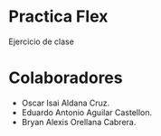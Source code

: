 # Practica Flex
Ejercicio de clase 


# Colaboradores

 - Oscar Isai Aldana Cruz.
 - Eduardo Antonio Aguilar Castellon.
 - Bryan Alexis Orellana Cabrera.


 
